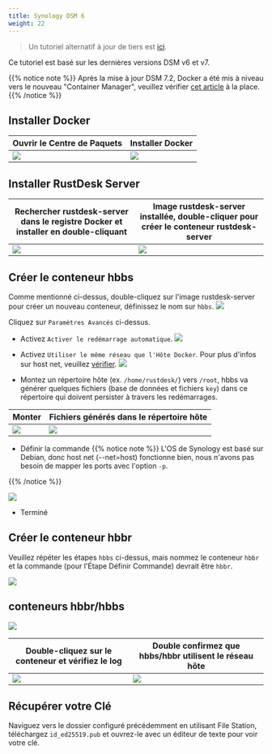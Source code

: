 ```yaml
---
title: Synology DSM 6
weight: 22
---
```


> Un tutoriel alternatif à jour de tiers est [ici](https://mariushosting.com/how-to-install-rustdesk-on-your-synology-nas/).

Ce tutoriel est basé sur les dernières versions DSM v6 et v7.

{{% notice note %}}
Après la mise à jour DSM 7.2, Docker a été mis à niveau vers le nouveau "Container Manager", veuillez vérifier [cet article](/docs/en/self-host/rustdesk-server-oss/synology/dsm-7) à la place.
{{% /notice %}}

## Installer Docker

| Ouvrir le Centre de Paquets | Installer Docker |
| --- | --- |
| ![](/docs/en/self-host/rustdesk-server-oss/synology/dsm-6/images/package-manager.png) | ![](/docs/en/self-host/rustdesk-server-oss/synology/dsm-6/images/docker.png) |

## Installer RustDesk Server

| Rechercher rustdesk-server dans le registre Docker et installer en double-cliquant | Image rustdesk-server installée, double-cliquer pour créer le conteneur rustdesk-server |
| --- | --- |
| ![](/docs/en/self-host/rustdesk-server-oss/synology/dsm-6/images/pull-rustdesk-server.png) | ![](/docs/en/self-host/rustdesk-server-oss/synology/dsm-6/images/rustdesk-server-installed.png) |

## Créer le conteneur hbbs

Comme mentionné ci-dessus, double-cliquez sur l'image rustdesk-server pour créer un nouveau conteneur, définissez le nom sur `hbbs`.
![](/docs/en/self-host/rustdesk-server-oss/synology/dsm-6/images/hbbs.png)

Cliquez sur `Paramètres Avancés` ci-dessus.

- Activez `Activer le redémarrage automatique`.
![](/docs/en/self-host/rustdesk-server-oss/synology/dsm-6/images/auto-restart.png)

- Activez `Utiliser le même réseau que l'Hôte Docker`. Pour plus d'infos sur host net, veuillez [vérifier](https://rustdesk.com/docs/en/self-host/rustdesk-server-oss/docker/#net-host).
![](/docs/en/self-host/rustdesk-server-oss/synology/dsm-6/images/host-net.png)

- Montez un répertoire hôte (ex. `/home/rustdesk/`) vers `/root`, hbbs va générer quelques fichiers (base de données et fichiers `key`) dans ce répertoire qui doivent persister à travers les redémarrages.

| Monter | Fichiers générés dans le répertoire hôte |
| --- | --- |
| ![](/docs/en/self-host/rustdesk-server-oss/synology/dsm-6/images/mount.png) | ![](/docs/en/self-host/rustdesk-server-oss/synology/dsm-6/images/mounted-dir.png) |

- Définir la commande
{{% notice note %}}
L'OS de Synology est basé sur Debian, donc host net (--net=host) fonctionne bien, nous n'avons pas besoin de mapper les ports avec l'option `-p`.

{{% /notice %}}

![](/docs/en/self-host/rustdesk-server-oss/synology/dsm-6/images/hbbs-cmd.png?v3)

- Terminé

## Créer le conteneur hbbr

Veuillez répéter les étapes `hbbs` ci-dessus, mais nommez le conteneur `hbbr` et la commande (pour l'Étape Définir Commande) devrait être `hbbr`.

![](/docs/en/self-host/rustdesk-server-oss/synology/dsm-6/images/hbbr-config.png)

## conteneurs hbbr/hbbs

![](/docs/en/self-host/rustdesk-server-oss/synology/dsm-6/images/containers.png)

| Double-cliquez sur le conteneur et vérifiez le log | Double confirmez que hbbs/hbbr utilisent le réseau hôte |
| --- | --- |
| ![](/docs/en/self-host/rustdesk-server-oss/synology/dsm-6/images/log.png) | ![](/docs/en/self-host/rustdesk-server-oss/synology/dsm-6/images/network-types.png) |

## Récupérer votre Clé

Naviguez vers le dossier configuré précédemment en utilisant File Station, téléchargez `id_ed25519.pub` et ouvrez-le avec un éditeur de texte pour voir votre clé.